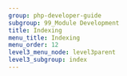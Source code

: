 ```yaml
---
group: php-developer-guide
subgroup: 99_Module Development 
title: Indexing
menu_title: Indexing
menu_order: 12
level3_menu_node: level3parent
level3_subgroup: index
---
```


